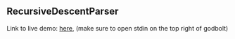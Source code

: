 ## RecursiveDescentParser
 
Link to live demo: [here](https://godbolt.org/z/K6dWra), (make sure to open stdin on the top right of godbolt)
